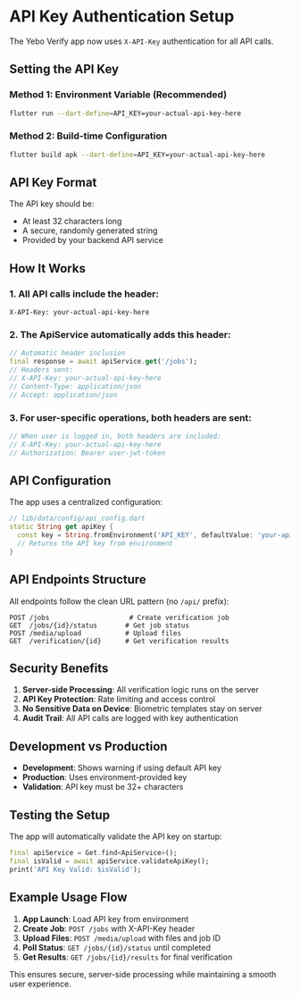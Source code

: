 # API Key Authentication Setup

The Yebo Verify app now uses `X-API-Key` authentication for all API calls.

## Setting the API Key

### Method 1: Environment Variable (Recommended)
```bash
flutter run --dart-define=API_KEY=your-actual-api-key-here
```

### Method 2: Build-time Configuration
```bash
flutter build apk --dart-define=API_KEY=your-actual-api-key-here
```

## API Key Format

The API key should be:
- At least 32 characters long
- A secure, randomly generated string
- Provided by your backend API service

## How It Works

### 1. All API calls include the header:
```
X-API-Key: your-actual-api-key-here
```

### 2. The ApiService automatically adds this header:
```dart
// Automatic header inclusion
final response = await apiService.get('/jobs');
// Headers sent:
// X-API-Key: your-actual-api-key-here
// Content-Type: application/json
// Accept: application/json
```

### 3. For user-specific operations, both headers are sent:
```dart
// When user is logged in, both headers are included:
// X-API-Key: your-actual-api-key-here
// Authorization: Bearer user-jwt-token
```

## API Configuration

The app uses a centralized configuration:

```dart
// lib/data/config/api_config.dart
static String get apiKey {
  const key = String.fromEnvironment('API_KEY', defaultValue: 'your-api-key-here');
  // Returns the API key from environment
}
```

## API Endpoints Structure

All endpoints follow the clean URL pattern (no `/api/` prefix):

```
POST /jobs                    # Create verification job
GET  /jobs/{id}/status       # Get job status  
POST /media/upload           # Upload files
GET  /verification/{id}      # Get verification results
```

## Security Benefits

1. **Server-side Processing**: All verification logic runs on the server
2. **API Key Protection**: Rate limiting and access control
3. **No Sensitive Data on Device**: Biometric templates stay on server
4. **Audit Trail**: All API calls are logged with key authentication

## Development vs Production

- **Development**: Shows warning if using default API key
- **Production**: Uses environment-provided key
- **Validation**: API key must be 32+ characters

## Testing the Setup

The app will automatically validate the API key on startup:

```dart
final apiService = Get.find<ApiService>();
final isValid = await apiService.validateApiKey();
print('API Key Valid: $isValid');
```

## Example Usage Flow

1. **App Launch**: Load API key from environment
2. **Create Job**: `POST /jobs` with X-API-Key header
3. **Upload Files**: `POST /media/upload` with files and job ID
4. **Poll Status**: `GET /jobs/{id}/status` until completed
5. **Get Results**: `GET /jobs/{id}/results` for final verification

This ensures secure, server-side processing while maintaining a smooth user experience.